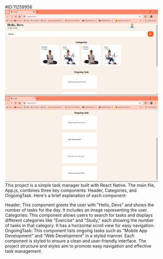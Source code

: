 #ID:11259956
![Screenshot](<Screenshot.png>)
![Screenshot](<Screenshot2.png>)
This project is a simple task manager built with React Native. The main file, App.js, combines three key components: Header, Categories, and OngoingTask. Here's a brief explanation of each component:

Header: This component greets the user with "Hello, Devs" and shows the number of tasks for the day. It includes an image representing the user.
Categories: This component allows users to search for tasks and displays different categories like "Exercise" and "Study," each showing the number of tasks in that category. It has a horizontal scroll view for easy navigation.
OngoingTask: This component lists ongoing tasks such as "Mobile App Development" and "Web Development" in a styled manner.
Each component is styled to ensure a clean and user-friendly interface. The project structure and styles aim to promote easy navigation and effective task management.